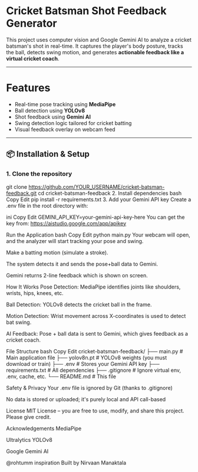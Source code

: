 # Cricket Batsman Shot Feedback Generator

This project uses computer vision and Google Gemini AI to analyze a cricket batsman's shot in real-time. It captures the player's body posture, tracks the ball, detects swing motion, and generates **actionable feedback like a virtual cricket coach**.

---

# Features

- Real-time pose tracking using **MediaPipe**
- Ball detection using **YOLOv8**
- Shot feedback using **Gemini AI**
- Swing detection logic tailored for cricket batting
- Visual feedback overlay on webcam feed

---

## 📦 Installation & Setup

### 1. Clone the repository
git clone https://github.com/YOUR_USERNAME/cricket-batsman-feedback.git
cd cricket-batsman-feedback
2. Install dependencies
bash
Copy
Edit
pip install -r requirements.txt
3. Add your Gemini API key
Create a .env file in the root directory with:

ini
Copy
Edit
GEMINI_API_KEY=your-gemini-api-key-here
You can get the key from: https://aistudio.google.com/app/apikey

Run the Application
bash
Copy
Edit
python main.py
Your webcam will open, and the analyzer will start tracking your pose and swing.

Make a batting motion (simulate a stroke).

The system detects it and sends the pose+ball data to Gemini.

Gemini returns 2-line feedback which is shown on screen.

How It Works
Pose Detection: MediaPipe identifies joints like shoulders, wrists, hips, knees, etc.

Ball Detection: YOLOv8 detects the cricket ball in the frame.

Motion Detection: Wrist movement across X-coordinates is used to detect bat swing.

AI Feedback: Pose + ball data is sent to Gemini, which gives feedback as a cricket coach.

 File Structure
bash
Copy
Edit
cricket-batsman-feedback/
├── main.py                # Main application file
├── yolov8n.pt             # YOLOv8 weights (you must download or train)
├── .env                   # Stores your Gemini API key
├── requirements.txt       # All dependencies
├── .gitignore             # Ignore virtual env, .env, cache, etc.
└── README.md              # This file


Safety & Privacy
Your .env file is ignored by Git (thanks to .gitignore)

No data is stored or uploaded; it's purely local and API call-based

License
MIT License – you are free to use, modify, and share this project. Please give credit.

Acknowledgements
MediaPipe

Ultralytics YOLOv8

Google Gemini AI

@rohtumm inspiration
Built by Nirvaan Manaktala

